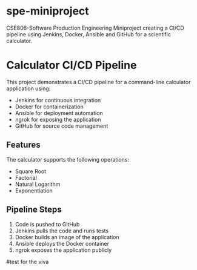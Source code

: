 # spe-miniproject
CSE806-Software Production Engineering Miniproject creating a CI/CD pipeline using Jenkins, Docker, Ansible and GitHub for a scientific calculator.

# Calculator CI/CD Pipeline

This project demonstrates a CI/CD pipeline for a command-line calculator application using:
- Jenkins for continuous integration
- Docker for containerization
- Ansible for deployment automation
- ngrok for exposing the application
- GitHub for source code management

## Features

The calculator supports the following operations:
- Square Root
- Factorial
- Natural Logarithm
- Exponentiation

## Pipeline Steps

1. Code is pushed to GitHub
2. Jenkins pulls the code and runs tests
3. Docker builds an image of the application
4. Ansible deploys the Docker container
5. ngrok exposes the application publicly

#test for the viva
